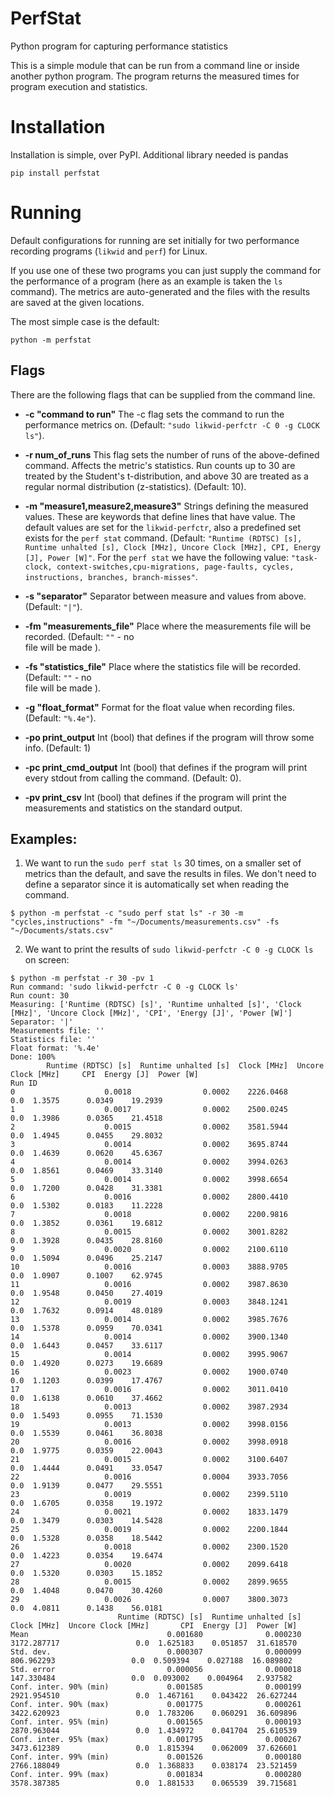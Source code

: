 # PerfStat

Python program for capturing performance statistics

This is a simple module that can be run from a command line or
inside another python program. 
The program returns the measured times for program execution
and statistics.

# Installation 

Installation is simple, over PyPI. Additional library needed
is pandas

``` console
pip install perfstat
```

# Running

Default configurations for running are set initially for two
performance recording programs (`likwid` and `perf`) for Linux.

If you use one of these two programs you can just supply the 
command for the performance of a program (here as an example is taken the `ls` command). 
The metrics are auto-generated and the files with the results are saved at the given locations.

The most simple case is the default:

``` console
python -m perfstat

```

## Flags

There are the following flags that can be supplied from the command line.

- **-c "command to run"** The -c flag sets the command to run the performance metrics on. 
    (Default: `"sudo likwid-perfctr -C 0 -g CLOCK ls"`).

- **-r num_of_runs** This flag sets the number of runs of the above-defined command. Affects 
    the metric's statistics. Run counts up to 30 are treated by the Student's t-distribution, 
    and above 30 are treated as a regular normal distribution (z-statistics). (Default: 10).

- **-m "measure1,measure2,measure3"** Strings defining the measured values. These are keywords that
    define lines that have value. The default values are set for the `likwid-perfctr`, also
    a predefined set exists for the `perf stat` command. 
    (Default: `"Runtime (RDTSC) [s], Runtime unhalted [s], Clock [MHz], Uncore Clock [MHz], CPI, Energy [J], Power [W]"`. For the `perf stat` we have the following value: `"task-clock, context-switches,cpu-migrations, page-faults, cycles, instructions, branches, branch-misses"`.

- **-s "separator"** Separator between measure and values from above. (Default: `"|"`).

- **-fm "measurements_file"** Place where the measurements file will be recorded. (Default: `""` - no  
    file will be made ).

- **-fs "statistics_file"** Place where the statistics file will be recorded. (Default: `""` - no  
    file will be made ).

- **-g "float_format"** Format for the float value when recording files. (Default: `"%.4e"`).

- **-po print_output** Int (bool) that defines if the program will throw some info. (Default: 1)

- **-pc print_cmd_output** Int (bool) that defines if the program will print every stdout from calling the command. (Default: 0).

- **-pv print_csv** Int (bool) that defines if the program will print the measurements and statistics on the standard output.

## Examples:

1. We want to run the `sudo perf stat ls` 30 times, on a smaller set of metrics than the default, and save the results in files. We don't need to define a separator since it is automatically set when
reading the command.

``` console
$ python -m perfstat -c "sudo perf stat ls" -r 30 -m "cycles,instructions" -fm "~/Documents/measurements.csv" -fs "~/Documents/stats.csv"
```

2. We want to print the results of `sudo likwid-perfctr -C 0 -g CLOCK ls` on screen:

```console
$ python -m perfstat -r 30 -pv 1
Run command: 'sudo likwid-perfctr -C 0 -g CLOCK ls'
Run count: 30
Measuring: ['Runtime (RDTSC) [s]', 'Runtime unhalted [s]', 'Clock [MHz]', 'Uncore Clock [MHz]', 'CPI', 'Energy [J]', 'Power [W]']
Separator: '|'
Measurements file: ''
Statistics file: ''
Float format: '%.4e'
Done: 100%
        Runtime (RDTSC) [s]  Runtime unhalted [s]  Clock [MHz]  Uncore Clock [MHz]     CPI  Energy [J]  Power [W]
Run ID                                                                                                           
0                    0.0018                0.0002    2226.0468                 0.0  1.3575      0.0349    19.2939
1                    0.0017                0.0002    2500.0245                 0.0  1.3986      0.0365    21.4518
2                    0.0015                0.0002    3581.5944                 0.0  1.4945      0.0455    29.8032
3                    0.0014                0.0002    3695.8744                 0.0  1.4639      0.0620    45.6367
4                    0.0014                0.0002    3994.0263                 0.0  1.8561      0.0469    33.3140
5                    0.0014                0.0002    3998.6654                 0.0  1.7200      0.0428    31.3381
6                    0.0016                0.0002    2800.4410                 0.0  1.5302      0.0183    11.2228
7                    0.0018                0.0002    2200.9816                 0.0  1.3852      0.0361    19.6812
8                    0.0015                0.0002    3001.8282                 0.0  1.3928      0.0435    28.8160
9                    0.0020                0.0002    2100.6110                 0.0  1.5094      0.0496    25.2147
10                   0.0016                0.0003    3888.9705                 0.0  1.0907      0.1007    62.9745
11                   0.0016                0.0002    3987.8630                 0.0  1.9548      0.0450    27.4019
12                   0.0019                0.0003    3848.1241                 0.0  1.7632      0.0914    48.0189
13                   0.0014                0.0002    3985.7676                 0.0  1.5378      0.0959    70.0341
14                   0.0014                0.0002    3900.1340                 0.0  1.6443      0.0457    33.6117
15                   0.0014                0.0002    3995.9067                 0.0  1.4920      0.0273    19.6689
16                   0.0023                0.0002    1900.0740                 0.0  1.1203      0.0399    17.4767
17                   0.0016                0.0002    3011.0410                 0.0  1.6138      0.0610    37.4662
18                   0.0013                0.0002    3987.2934                 0.0  1.5493      0.0955    71.1530
19                   0.0013                0.0002    3998.0156                 0.0  1.5539      0.0461    36.8038
20                   0.0016                0.0002    3998.0918                 0.0  1.9775      0.0359    22.0043
21                   0.0015                0.0002    3100.6407                 0.0  1.4444      0.0491    33.0547
22                   0.0016                0.0004    3933.7056                 0.0  1.9139      0.0477    29.5551
23                   0.0019                0.0002    2399.5110                 0.0  1.6705      0.0358    19.1972
24                   0.0021                0.0002    1833.1479                 0.0  1.3479      0.0303    14.5428
25                   0.0019                0.0002    2200.1844                 0.0  1.5328      0.0358    18.5442
26                   0.0018                0.0002    2300.1520                 0.0  1.4223      0.0354    19.6474
27                   0.0020                0.0002    2099.6418                 0.0  1.5320      0.0303    15.1852
28                   0.0015                0.0002    2899.9655                 0.0  1.4048      0.0470    30.4260
29                   0.0026                0.0007    3800.3073                 0.0  4.0811      0.1438    56.0181
                        Runtime (RDTSC) [s]  Runtime unhalted [s]  Clock [MHz]  Uncore Clock [MHz]       CPI  Energy [J]  Power [W]
Mean                               0.001680              0.000230  3172.287717                 0.0  1.625183    0.051857  31.618570
Std. dev.                          0.000307              0.000099   806.962293                 0.0  0.509394    0.027188  16.089802
Std. error                         0.000056              0.000018   147.330484                 0.0  0.093002    0.004964   2.937582
Conf. inter. 90% (min)             0.001585              0.000199  2921.954510                 0.0  1.467161    0.043422  26.627244
Conf. inter. 90% (max)             0.001775              0.000261  3422.620923                 0.0  1.783206    0.060291  36.609896
Conf. inter. 95% (min)             0.001565              0.000193  2870.963044                 0.0  1.434972    0.041704  25.610539
Conf. inter. 95% (max)             0.001795              0.000267  3473.612389                 0.0  1.815394    0.062009  37.626601
Conf. inter. 99% (min)             0.001526              0.000180  2766.188049                 0.0  1.368833    0.038174  23.521459
Conf. inter. 99% (max)             0.001834              0.000280  3578.387385                 0.0  1.881533    0.065539  39.715681
```

